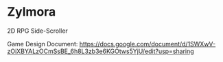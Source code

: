 # Zylmora
2D RPG Side-Scroller

Game Design Document: https://docs.google.com/document/d/1SWXwV-zOiXBYALzOCmSsBE_6h8L3zb3e6KGOtws5YjU/edit?usp=sharing
